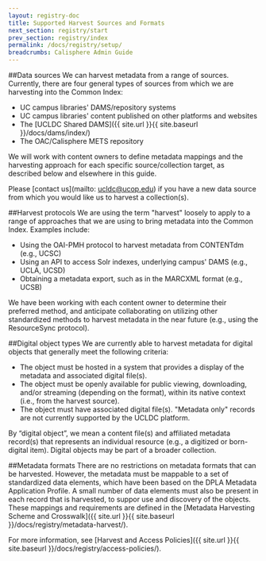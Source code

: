 ```yaml
---
layout: registry-doc
title: Supported Harvest Sources and Formats
next_section: registry/start
prev_section: registry/index
permalink: /docs/registry/setup/
breadcrumbs: Calisphere Admin Guide
---
```


##Data sources
We can harvest metadata from a range of sources. Currently, there are four general types of sources from which we are harvesting into the Common Index:

- UC campus libraries' DAMS/repository systems
- UC campus libraries' content published on other platforms and websites
- The [UCLDC Shared DAMS]({{ site.url }}{{ site.baseurl }}/docs/dams/index/)
- The OAC/Calisphere METS repository

We will work with content owners to define metadata mappings and the harvesting approach for each specific source/collection target, as described below and elsewhere in this guide.

Please [contact us](mailto: ucldc@ucop.edu) if you have a new data source from which you would like us to harvest a collection(s).

##Harvest protocols
We are using the term "harvest" loosely to apply to a range of approaches that we are using to bring metadata into the Common Index.  Examples include:

- Using the OAI-PMH protocol to harvest metadata from CONTENTdm (e.g., UCSC)
- Using an API to access Solr indexes, underlying campus' DAMS (e.g., UCLA, UCSD) 
- Obtaining a metadata export, such as in the MARCXML format (e.g., UCSB)

We have been working with each content owner to determine their preferred method, and anticipate collaborating on utilizing other standardized methods to harvest metadata in the near future (e.g., using the ResourceSync protocol). 

##Digital object types
We are currently able to harvest metadata for digital objects that generally meet the following criteria:

- The object must be hosted in a system that provides a display of the metadata and associated digital file(s).
- The object must be openly available for public viewing, downloading, and/or streaming (depending on the format), within its native context (i.e., from the harvest source). 
- The object must have associated digital file(s). "Metadata only" records are not currently supported by the UCLDC platform.

<div class="note"><p>By “digital object”, we mean a content file(s) and affiliated metadata record(s) that represents an individual resource (e.g., a digitized or born-digital item).  Digital objects may be part of a broader collection.</p></div>

##Metadata formats
There are no restrictions on metadata formats that can be harvested.  However, the metadata must be mappable to a set of standardized data elements, which have been based on the DPLA Metadata Application Profile. A small number of data elements must also be present in each record that is harvested, to suppor use and discovery of the objects. These mappings and requirements are defined in the [Metadata Harvesting Scheme and Crosswalk]({{ site.url }}{{ site.baseurl }}/docs/registry/metadata-harvest/). 

For more information, see [Harvest and Access Policies]({{ site.url }}{{ site.baseurl }}/docs/registry/access-policies/).
